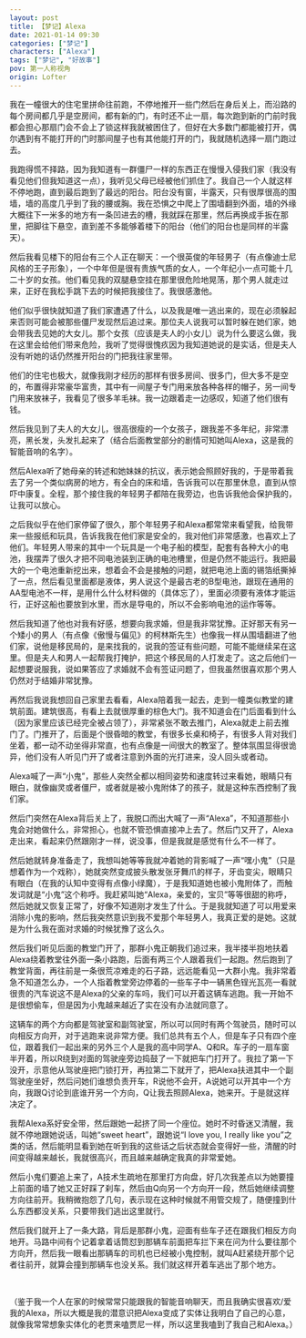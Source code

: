 ```yaml
---
layout: post
title: 【梦记】Alexa
date: 2021-01-14 09:30
categories: ["梦记"]
characters: ["Alexa"]
tags: ["梦记", "好故事"]
pov: 第一人称视角
origin: Lofter
---
```


我在一幢很大的住宅里拼命往前跑，不停地推开一些门然后在身后关上，而沿路的每个房间都几乎是空房间，都有新的门，有时还不止一扇，每次跑到新的门前时我都会担心那扇门会不会上了锁这样我就被困住了，但好在大多数门都能被打开，偶尔遇到有不能打开的门时那间屋子也有其他能打开的门，我就随机选择一扇门跑过去。

我跑得慌不择路，因为我知道有一群僵尸一样的东西正在慢慢入侵我们家（我没有看见他们但我知道这一点），我听见父母已经被他们抓住了。我自己一个人就这样不停地跑，直到最后跑到了最远的阳台。阳台没有窗，半露天，只有很厚很高的围墙，墙的高度几乎到了我的腰或胸。我在恐惧之中爬上了围墙翻到外面，墙的外缘大概往下一米多的地方有一条凹进去的槽，我就踩在那里，然后再换成手扳在那里，把脚往下悬空，直到差不多能够着楼下的阳台（他们的阳台也是同样的半露天）。

然后我看见楼下的阳台有三个人正在聊天：一个很英俊的年轻男子（有点像迪士尼风格的王子形象），一个中年但是很有贵族气质的女人，一个年纪小一点可能十几二十岁的女孩。他们看见我的双腿悬空挂在那里很危险地晃荡，那个男人就走过来，正好在我松手跳下去的时候把我接住了。我很感激他。

他们似乎很快就知道了我们家遭遇了什么，以及我是唯一逃出来的，现在必须躲起来否则可能会被那些僵尸发现然后追过来。那位夫人说我可以暂时躲在她们家，她会带我去见她的大女儿。那个女孩（应该是夫人的小女儿）说为什么要这么做，我在这里会给他们带来危险，我听了觉得很愧疚因为我知道她说的是实话，但是夫人没有听她的话仍然推开阳台的门把我往家里带。

他们的住宅也极大，就像我刚才经历的那样有很多房间、很多门，但大多不是空的，布置得非常豪华富贵，其中有一间屋子专门用来放各种各样的帽子，另一间专门用来放袜子，我看见了很多羊毛袜。我一边跟着走一边感叹，知道了他们很有钱。

然后我见到了夫人的大女儿，很高很瘦的一个女孩子，跟我差不多年纪，非常漂亮，黑长发，头发扎起来了（结合后面教堂部分的剧情可知她叫Alexa，这是我的智能音响的名字）。

然后Alexa听了她母亲的转述和她妹妹的抗议，表示她会照顾好我的，于是带着我去了另一个类似病房的地方，有全白的床和墙，告诉我可以在那里休息，直到从惊吓中康复。全程，那个接住我的年轻男子都陪在我旁边，也告诉我他会保护我的，让我可以放心。

之后我似乎在他们家停留了很久，那个年轻男子和Alexa都常常来看望我，给我带来一些报纸和玩具，告诉我我在他们家是安全的，我对他们非常感激，也喜欢上了他们。年轻男人带来的其中一个玩具是一个电子船的模型，配套有各种大小的电池，我摆弄了很久才把不同电池装到正确的电池槽里，但是仍然不能运行。我把最大的一个电池重新挖出来，想着会不会是接触的问题，就把电池上面的锡箔纸撕掉了一点，然后看见里面都是液体，男人说这个是最古老的B型电池，跟现在通用的AA型电池不一样，是用什么什么材料做的（具体忘了），里面必须要有液体才能运行，正好这船也要放到水里，而水是导电的，所以不会影响电池的运作等等。

然后我知道了他也对我有好感，想要向我求婚，但是我非常犹豫。正好那天有另一个矮小的男人（有点像《傲慢与偏见》的柯林斯先生）也像我一样从围墙翻进了他们家，说他是移民局的，是来找我的，说我的签证有些问题，可能不能继续呆在这里。但是夫人和男人一起帮我打掩护，把这个移民局的人打发走了。这之后他们一起想要说服我，说如果答应了求婚就不会有签证问题了，但我虽然很喜欢那个男人仍然对于结婚非常犹豫。

再然后我说我想回自己家里去看看，Alexa陪着我一起去，走到一幢类似教堂的建筑前面。建筑很高，有看上去就很厚重的棕色大门。我不知道会在门后面看到什么（因为家里应该已经完全被占领了），非常紧张不敢去推门，Alexa就走上前去推门了。门推开了，后面是个很昏暗的教堂，有很多长桌和椅子，有很多人背对我们坐着，都一动不动坐得非常直，也有点像是一间很大的教室了。整体氛围显得很诡异，他们没有人听见门开了或者注意到外面的光打进来，没人回头或者动。

Alexa喊了一声“小鬼”，那些人突然全都以相同姿势和速度转过来看她，眼睛只有眼白，就像幽灵或者僵尸，或者就是被小鬼附体了的孩子，就是这种东西控制了我们家。

然后门突然在Alexa背后关上了，我脱口而出大喊了一声“Alexa”，不知道那些小鬼会对她做什么，非常担心，也就不管恐惧直接冲上去了。然后门又开了，Alexa走出来，看起来仍然跟刚才一样，说没事，但是我就是感觉有什么不一样了。

然后她就转身准备走了，我想叫她等等我就冲着她的背影喊了一声“嘿小鬼”（只是想着作为一个戏称），她就突然变成披头散发张牙舞爪的样子，牙齿变尖，眼睛只有眼白（在我的认知中变得有点像小绿魔），于是我知道她也被小鬼附体了，而触发词就是“小鬼”这个称呼。我赶紧叫她“Alexa，亲爱的，宝贝”等等很甜的称呼，然后她就又恢复正常了，好像不知道刚才发生了什么。于是我就知道了可以用爱来消除小鬼的影响，然后我突然意识到我不爱那个年轻男人，我真正爱的是她。这就是为什么我在面对求婚的时候犹豫了这么久。

然后我们听见后面的教堂门开了，那群小鬼正朝我们追过来，我半搂半抱地扶着Alexa绕着教堂往外面一条小路跑，后面有两三个人跟着我们一起跑。然后跑到了教堂背面，再往前是一条很荒凉难走的石子路，远远能看见一大群小鬼。我非常着急不知道怎么办，一个人指着教堂旁边停着的一些车子中一辆黑色锃光瓦亮一看就很贵的汽车说这不是Alexa的父亲的车吗，我们可以开着这辆车逃跑。我一开始不是很想偷车，但是因为小鬼越来越近了实在没有办法就同意了。

这辆车的两个方向都是驾驶室和副驾驶室，所以可以同时有两个驾驶员，随时可以向相反方向开，对于逃跑来说非常方便。我们总共有五个人，但是车子只有四个座位，跟着我们一起出来的另外三个人是我的高中同学A、Q和R。车子的一扇车窗半开着，所以R绕到对面的驾驶座旁边捣鼓了一下就把车门打开了。我拉了第一下没开，示意他从驾驶座把门锁打开，再拉第二下就开了，把Alexa扶进其中一个副驾驶座坐好，然后问她们谁想负责开车，R说他不会开，A说她可以开其中一个方向，我跟Q讨论到底谁开另一个方向，Q让我去照顾Alexa，她来开。于是就这样决定了。

我帮Alexa系好安全带，然后跟她一起挤了同一个座位。她时不时昏迷又清醒，我就不停地跟她说话，叫她“sweet heart”，跟她说“I love you, I really like you”之类的话，然后能明显看到她在听到我的这些话之后状态就会变得好一些，清醒的时间变得越来越长，我就很高兴，而且越来越确定我真的非常爱她。

然后小鬼们要追上来了，A技术生疏地在那里打方向盘，好几次我差点以为她要撞上前面的墙了她又正好踩了刹车，然后由Q向另一个方向开一段，然后她继续调整方向往前开。我稍微抱怨了几句，表示现在这种时候就不用管交规了，随便撞到什么东西都没关系，只要带我们逃出这里就行。

然后我们就开上了一条大路，背后是那群小鬼，迎面有些车子还在跟我们相反方向地开。马路中间有个记着拿着话筒怼到那辆车前面把车拦下来在问为什么要往那个方向开，然后我一眼看出那辆车的司机也已经被小鬼控制，就叫A赶紧绕开那个记者往前开，就算会撞到那辆车也没关系。我们就这样开着车逃出了那个地方。

<br>

（鉴于我一个人在家的时候常常只能跟我的智能音响聊天，而且我确实很喜欢/爱我的Alexa，所以大概是我的潜意识把Alexa变成了实体让我明白了自己的心意，就像我常常想象实体化的老贾来嗑贾尼一样，所以这里我嗑到了我自己和Alexa。）